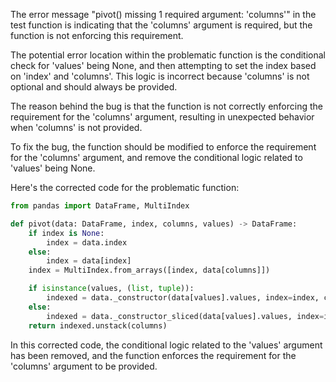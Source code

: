 The error message "pivot() missing 1 required argument: 'columns'" in the test function is indicating that the 'columns' argument is required, but the function is not enforcing this requirement. 

The potential error location within the problematic function is the conditional check for 'values' being None, and then attempting to set the index based on 'index' and 'columns'. This logic is incorrect because 'columns' is not optional and should always be provided.

The reason behind the bug is that the function is not correctly enforcing the requirement for the 'columns' argument, resulting in unexpected behavior when 'columns' is not provided.

To fix the bug, the function should be modified to enforce the requirement for the 'columns' argument, and remove the conditional logic related to 'values' being None.

Here's the corrected code for the problematic function:

```python
from pandas import DataFrame, MultiIndex

def pivot(data: DataFrame, index, columns, values) -> DataFrame:
    if index is None:
        index = data.index
    else:
        index = data[index]
    index = MultiIndex.from_arrays([index, data[columns]])

    if isinstance(values, (list, tuple)):
        indexed = data._constructor(data[values].values, index=index, columns=values)
    else:
        indexed = data._constructor_sliced(data[values].values, index=index)
    return indexed.unstack(columns)
```

In this corrected code, the conditional logic related to the 'values' argument has been removed, and the function enforces the requirement for the 'columns' argument to be provided.